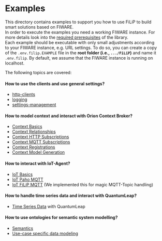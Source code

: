 # Examples

This directory contains examples to support you how to use FiLiP to 
build smart solutions based on FIWARE.  
In order to execute the examples you need a working FIWARE instance. For more details
look into the [required prerequisites](https://github.com/RWTH-EBC/FiLiP?tab=readme-ov-file#prerequisites) of the
library.  
Each example should be executable with only small adjustments according to 
your FIWARE instance, e.g. URL settings. To do so, you can create a copy of the 
``.env.filip.EXAMPLE`` file in the **root folder (i.e., ``.../FiLiP``)** and name it ``.env.filip``. By default,
we assume that the FIWARE instance is running on localhost.

The following topics are covered:

#### How to use the clients and use general settings?

- [http-clients](https://github.com/RWTH-EBC/FiLiP/blob/master/examples/basics/e01_http_clients.py) 
- [logging](https://github.com/RWTH-EBC/FiLiP/blob/master/examples/basics/e11_logging.py) 
- [settings-management](https://github.com/RWTH-EBC/FiLiP/blob/master/examples/basics/e12_settings.py)

#### How to model context and interact with Orion Context Broker?
    
- [Context Basics](https://github.com/RWTH-EBC/FiLiP/blob/master/examples/ngsi_v2/e01_ngsi_v2_context_basics.py) 
- [Context Relationships](https://github.com/RWTH-EBC/FiLiP/blob/master/examples/ngsi_v2/e02_ngsi_v2_context_relationships.py)
- [Context HTTP Subscriptions](https://github.com/RWTH-EBC/FiLiP/blob/master/examples/ngsi_v2/e03_ngsi_v2_context_subscriptions_http.py)
- [Context MQTT Subscriptions](https://github.com/RWTH-EBC/FiLiP/blob/master/examples/ngsi_v2/e04_ngsi_v2_context_subscriptions_mqtt.py)
- [Context Registrations](https://github.com/RWTH-EBC/FiLiP/blob/master/examples/ngsi_v2/e05_ngsi_v2_context_registrations.py)
- [Context Model Generation](https://github.com/RWTH-EBC/FiLiP/blob/master/examples/ngsi_v2/e06_ngsi_v2_autogenerate_context_data_models.py)

#### How to interact with IoT-Agent?

- [IoT Basics](https://github.com/RWTH-EBC/FiLiP/blob/master/examples/ngsi_v2/e07_ngsi_v2_iota_basics.py)
- [IoT Paho MQTT](https://github.com/RWTH-EBC/FiLiP/blob/master/examples/ngsi_v2/e08_ngsi_v2_iota_paho_mqtt.py)
- [IoT FiLiP MQTT](https://github.com/RWTH-EBC/FiLiP/blob/master/examples/ngsi_v2/e09_ngsi_v2_iota_filip_mqtt.py)
  (We implemented this for magic MQTT-Topic handling)

#### How to handle time series data and interact with QuantumLeap?

- [Time Series Data](https://github.com/RWTH-EBC/FiLiP/blob/master/examples/ngsi_v2/e10_ngsi_v2_quantumleap.py)
  with QuantumLeap

#### How to use ontologies for semantic system modelling?

- [Semantics](https://github.com/RWTH-EBC/FiLiP/blob/master/examples/ngsi_v2/e11_ngsi_v2_semantics)
- [Use-case specific data modeling](https://github.com/RWTH-EBC/FiLiP/blob/master/examples/ngsi_v2/e12_ngsi_v2_use_case_models.py)


